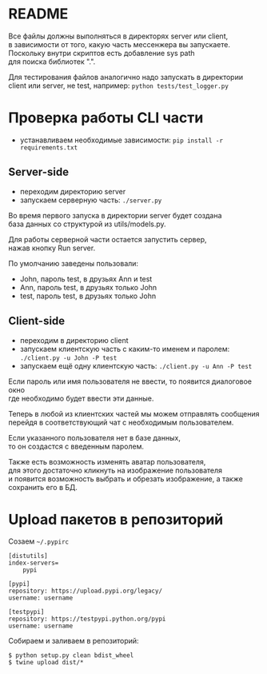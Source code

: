 # README
Все файлы должны выполняться в директорях server или client,  
в зависимости от того, какую часть мессенжера вы запускаете.  
Поскольку внутри скриптов есть добавление sys path  
для поиска библиотек ".".

Для тестирования файлов аналогично надо запускать в
директории client или server, не test, например:
```python tests/test_logger.py```


# Проверка работы CLI части

- устанавливаем необходимые зависимости:
```pip install -r requirements.txt```

## Server-side

- переходим директорию server
- запускаем серверную часть: ```./server.py```

Во время первого запуска в директории server будет создана  
база данных со структурой из utils/models.py.  
  
Для работы серверной части остается запустить сервер,  
нажав кнопку Run server.
  
По умолчанию заведены пользовали:

- John, пароль test, в друзьях Ann и test
- Ann, пароль test, в друзьях только John
- test, пароль test, в друзьях только John


## Client-side

- переходим в директорию client
- запускаем клиентскую часть с каким-то именем и паролем: ```./client.py -u John -P test```
- запускаем ещё одну клиентскую часть: ```./client.py -u Ann -P test```

Если пароль или имя пользователя не ввести, то появится диалоговое окно  
где необходимо будет ввести эти данные.  
  
Теперь в любой из клиентских частей мы можем отправлять сообщения  
перейдя в соответствующий чат с необходимым пользователем.  
  
Если указанного пользователя нет в базе данных,  
то он создастся с введенным паролем.  
  
Также есть возможность изменять аватар пользователя,  
для этого достаточно кликнуть на изображение пользователя  
и появится возможность выбрать и обрезать изображение, а также сохранить его в БД.

# Upload пакетов в репозиторий

Созаем `~/.pypirc`

    [distutils]
    index-servers=
        pypi

    [pypi]
    repository: https://upload.pypi.org/legacy/
    username: username

    [testpypi]
    repository: https://testpypi.python.org/pypi
    username: username

Собираем и заливаем в репозиторий:

```
$ python setup.py clean bdist_wheel
$ twine upload dist/*
```

